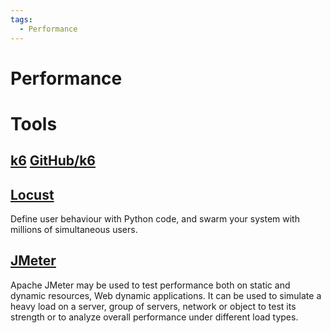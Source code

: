```yaml
---
tags:
  - Performance
---
```


# Performance

# Tools

## [k6](https://k6.io/) [GitHub/k6](https://github.com/grafana/k6)

## [Locust](https://locust.io/)

Define user behaviour with Python code, and swarm your system with millions of simultaneous users.

## [JMeter](https://jmeter.apache.org/)

Apache JMeter may be used to test performance both on static and dynamic resources, Web dynamic applications.
It can be used to simulate a heavy load on a server, group of servers, network or object to test its strength or to analyze overall performance under different load types.

